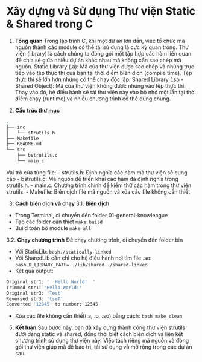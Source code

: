 # Xây dựng và Sử dụng Thư viện Static & Shared trong C
1. **Tổng quan**
Trong lập trình C, khi một dự án lớn dần, việc tổ chức mã nguồn thành các module có thể tái sử dụng là cực kỳ quan trọng. Thư viện (library) là cách chúng ta đóng gói một tập hợp các hàm liên quan để chia sẻ giữa nhiều dự án khác nhau mà không cần sao chép mã nguồn.
Static Library (.a): Mã của thư viện được sao chép và nhúng trực tiếp vào tệp thực thi của bạn tại thời điểm biên dịch (compile time). Tệp thực thi sẽ lớn hơn nhưng có thể chạy độc lập.
Shared Library (.so - Shared Object): Mã của thư viện không được nhúng vào tệp thực thi. Thay vào đó, hệ điều hành sẽ tải thư viện này vào bộ nhớ một lần tại thời điểm chạy (runtime) và nhiều chương trình có thể dùng chung.

2. **Cấu trúc thư mục**
```bash
.
├── inc
│   └── strutils.h
├── Makefile
├── README.md
└── src
    ├── bstrutils.c
    └── main.c
```

Vai trò của từng file:
    - strutils.h: Định nghĩa các hàm mà thư viện sẽ cung cấp
    - bstrutils.c: Mã nguồn để triển khai các hàm đã định nghĩa trong strutils.h.
    - main.c: Chương trình chính để kiểm thử các hàm trong thư viện strutils.
    - Makefile: Biên dịch file mã nguồn và xóa các file không cần thiết

3. **Cách biên dịch và chạy**
3.1. **Biên dịch**
- Trong Terminal, di chuyển đến folder 01-general-knowleague
- Tạo các folder cần thiết
```make build```
- Build toàn bộ module
```make all```

3.2. **Chạy chương trình**
Để chạy chương trình, di chuyển đến folder bin
- Với StaticLib:
```bash./statically-linked```
- Với SharedLib cần chỉ cho hệ điều hành nơi tìm file .so:
```bashLD_LIBRARY_PATH=../lib/shared ./shared-linked ```
- Kết quả output:
``` bash
Original str1: '  Hello World!  '
Trimmed str1: 'Hello World!'
Original str3: 'Test'
Reversed str3: 'tseT'
Converted '12345' to number: 12345 
```
- Xóa các file không cần thiết(.a, .o, .so) bằng cách:
```bash make clean```

5. **Kết luận**
Sau bước này, bạn đã xây dựng thành công thư viện strutils dưới dạng static và shared, đồng thời biết cách biên dịch và liên kết chương trình sử dụng thư viện này. Việc tách riêng mã nguồn và đóng gói thư viện giúp mã dễ bảo trì, tái sử dụng và mở rộng trong các dự án sau.